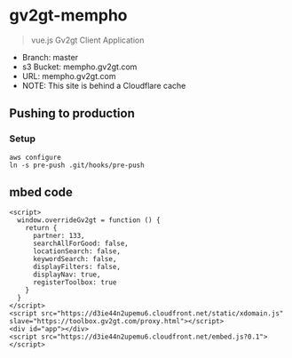 # gv2gt-mempho

> vue.js Gv2gt Client Application

* Branch: master
* s3 Bucket: mempho.gv2gt.com
* URL: mempho.gv2gt.com
* NOTE: This site is behind a Cloudflare cache

## Pushing to production

### Setup
```
aws configure
ln -s pre-push .git/hooks/pre-push
```

## mbed code

```
<script>
  window.overrideGv2gt = function () {
    return {
      partner: 133,
      searchAllForGood: false,
      locationSearch: false,
      keywordSearch: false,
      displayFilters: false,
      displayNav: true,
      registerToolbox: true
    }
  }
</script> 
<script src="https://d3ie44n2upemu6.cloudfront.net/static/xdomain.js" slave="https://toolbox.gv2gt.com/proxy.html"></script>
<div id="app"></div>
<script src="https://d3ie44n2upemu6.cloudfront.net/embed.js?0.1"></script>
```


